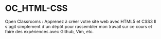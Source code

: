 # OC_HTML-CSS
Open Classrooms : Apprenez à créer votre site web avec HTML5 et CSS3
Il s'agit simplement d'un dépôt pour rassembler mon travail sur ce cours et faire des expériences avec Github, Vim, etc.
